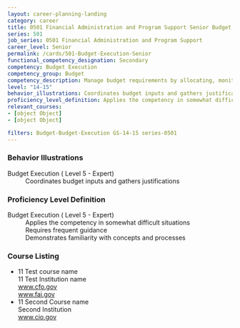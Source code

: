 ```yaml
---
layout: career-planning-landing
category: career
title: 0501 Financial Administration and Program Support Senior Budget Execution
series: 501
job_series: 0501 Financial Administration and Program Support
career_level: Senior
permalink: /cards/501-Budget-Execution-Senior
functional_competency_designation: Secondary
competency: Budget Execution
competency_group: Budget
competency_description: Manage budget requirements by allocating, monitoring and analyzing budgets in compliance with statutory/regulatory guidance.
level: "14-15"
behavior_illustrations: Coordinates budget inputs and gathers justifications
proficiency_level_definition: Applies the competency in somewhat difficult situations ? Requires frequent guidance ? Demonstrates familiarity with concepts and processes
relevant_courses: 
- [object Object]
- [object Object]

filters: Budget-Budget-Execution GS-14-15 series-0501
---
```


<div class="desktop:grid-col-4 margin-y-205">
  <div class="border-top-05 bg-white padding-2 shadow-5 height-full members-hover border-1px border-gray-30 border-top-orange radius-lg">
    <h3>Behavior Illustrations</h3>
    <dl class="text-base"><dt>Budget Execution ( Level 5 - Expert)</dt><dd>Coordinates budget inputs and gathers justifications</dd></dl>
  </div>
</div>
<div class="desktop:grid-col-4 margin-y-205">
  <div class="border-top-05 bg-white padding-2 shadow-5 height-full members-hover border-1px border-gray-30 border-top-orange radius-lg">
    <h3>Proficiency Level Definition</h3>
    <dl class="text-base"><dt>Budget Execution ( Level 5 - Expert)</dt><dd>Applies the competency in somewhat difficult situations </dd><dd> Requires frequent guidance </dd><dd> Demonstrates familiarity with concepts and processes</dd></dl>
  </div>
</div>
<div class="desktop:grid-col-4 margin-y-205">
  <div class="border-top-05 bg-white padding-2 shadow-5 height-full members-hover border-1px border-gray-30 border-top-orange radius-lg">
    <h3>Course Listing</h3>
    <ul class="text-base">
     <li>11 Test course name<br>11 Test Institution name<br><a href="www.cfo.gov">www.cfo.gov</a><br><a href="www.fai.gov">www.fai.gov</a><br></li><li>11 Second Course name<br>Second Institution<br><a href="www.cio.gov">www.cio.gov</a><br></li>
    </ul>
  </div>
</div>